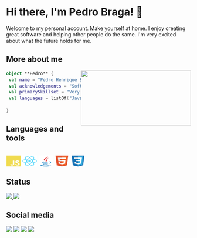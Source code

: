 # Hi there, I'm Pedro Braga! 👋

Welcome to my personal account. Make yourself at home. I enjoy creating great software and helping other people do the same. I'm very excited about what the future holds for me.

## More about me

<img align="right" height="150" width="300" src="https://i2.wp.com/allhtaccess.info/wp-content/uploads/2018/03/programming.gif?fit=1281%2C716&ssl=1" />

```kotlin
object **Pedro** {
 val name = "Pedro Henrique Braga de Castro"
 val acknowledgements = "Software Engineering curently in the 2nd period"
 val primarySkillset = "Very compromissed and focused student"
 val languages = listOf("JavaScript", "React", "Java", "C++", "C")

}
```

## Languages ​​and tools

<div style="display: inline_block"><br>
  <img align="center" alt="Pe-Js" height="30" width="40" src="https://raw.githubusercontent.com/devicons/devicon/master/icons/javascript/javascript-plain.svg">
  <img align="center" alt="Pe-React" height="30" width="40" src="https://raw.githubusercontent.com/devicons/devicon/master/icons/react/react-original.svg">
    <img align="center" alt="Pe-React" height="30" width="40" src="https://raw.githubusercontent.com/devicons/devicon/master/icons/java/java-original.svg">
  <img align="center" alt="Pe-HTML" height="30" width="40" src="https://raw.githubusercontent.com/devicons/devicon/master/icons/html5/html5-original.svg">
  <img align="center" alt="Pe-CSS" height="30" width="40" src="https://raw.githubusercontent.com/devicons/devicon/master/icons/css3/css3-original.svg">
</div>

## Status

<a href="https://github.com/bragap">
<img loading="lazy" height="180em" src="https://github-readme-stats.vercel.app/api/top-langs/?username=bragap&layout=compact&langs_count=7&title_color=DDE6ED&text_color=DDE6ED&icon_color=DDE6ED&bg_color=272829"/>
<img loading="lazy" height="180em" src="https://github-readme-stats.vercel.app/api?username=bragap&show_icons=true&title_color=DDE6ED&text_color=DDE6ED&icon_color=DDE6ED&bg_color=272829"/>
</a>

[website]: https://codedev.ga/
[twitter]: https://twitter.com/SEUTWITTER
[youtube]: https://www.youtube.com/user/SEUYOUTUBE/
[instagram]: https://www.instagram.com/SEUINSTAGRAM/
[linkedin]: https://www.linkedin.com/in/SEULINKEDIN/

<br>

## Social media

<div> 
  <a href="https://instagram.com/obragap" target="_blank"><img src="https://img.shields.io/badge/-Instagram-%23E4405F?style=for-the-badge&logo=instagram&logoColor=white" target="_blank"></a>
  <a href = "mailto:pcastro@sga.pucminas.br"><img src="https://img.shields.io/badge/-Gmail-%23333?style=for-the-badge&logo=gmail&logoColor=white" target="_blank"></a>
  <a href="https://www.linkedin.com/in/pedro-henrique-848416244/" target="_blank"><img src="https://img.shields.io/badge/-LinkedIn-%230077B5?style=for-the-badge&logo=linkedin&logoColor=white" target="_blank"></a> 
  <a href="https://www.tiktok.com/@pedrobragastudies" target="_blank"><img src="https://img.shields.io/badge/TikTok-000000?style=for-the-badge&logo=tiktok&logoColor=white" target="_blank"></a>
</div>
